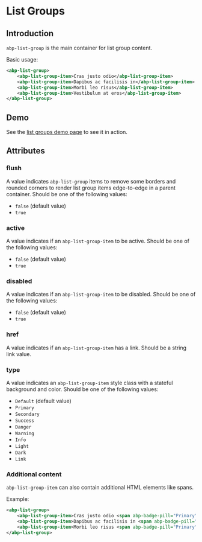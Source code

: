 # List Groups

## Introduction

`abp-list-group` is the main container for list group content. 

Basic usage:

````xml
<abp-list-group>
    <abp-list-group-item>Cras justo odio</abp-list-group-item>
    <abp-list-group-item>Dapibus ac facilisis in</abp-list-group-item>
    <abp-list-group-item>Morbi leo risus</abp-list-group-item>
    <abp-list-group-item>Vestibulum at eros</abp-list-group-item>
</abp-list-group>
````



## Demo

See the [list groups demo page](https://bootstrap-taghelpers.abp.io/Components/ListGroup) to see it in action.

## Attributes

### flush

A value indicates `abp-list-group` items to remove some borders and rounded corners to render list group items edge-to-edge in a parent container. Should be one of the following values:

* `false` (default value)
* `true`

### active

A value indicates if an `abp-list-group-item` to be active. Should be one of the following values:

* `false` (default value)
* `true`

### disabled

A value indicates if an `abp-list-group-item` to be disabled. Should be one of the following values:

* `false` (default value)
* `true`

### href

A value indicates if an `abp-list-group-item` has a link. Should be a string link value. 

### type

A value indicates an `abp-list-group-item` style class with a stateful background and color. Should be one of the following values:

* `Default` (default value)
* `Primary`
* `Secondary`
* `Success`
* `Danger`
* `Warning`
* `Info`
* `Light`
* `Dark`
* `Link`

### Additional content

`abp-list-group-item` can also contain additional HTML elements like spans.

Example:

````xml
<abp-list-group>
    <abp-list-group-item>Cras justo odio <span abp-badge-pill="Primary">14</span></abp-list-group-item>
    <abp-list-group-item>Dapibus ac facilisis in <span abp-badge-pill="Primary">2</span></abp-list-group-item>
    <abp-list-group-item>Morbi leo risus <span abp-badge-pill="Primary">1</span></abp-list-group-item>
</abp-list-group>
````

